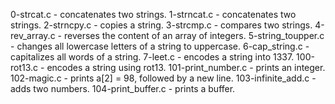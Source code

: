 0-strcat.c - concatenates two strings.
1-strncat.c - concatenates two strings.
2-strncpy.c - copies a string.
3-strcmp.c - compares two strings.
4-rev_array.c - reverses the content of an array of integers.
5-string_toupper.c - changes all lowercase letters of a string to uppercase.
6-cap_string.c - capitalizes all words of a string.
7-leet.c - encodes a string into 1337.
100-rot13.c - encodes a string using rot13.
101-print_number.c - prints an integer.
102-magic.c - prints a[2] = 98, followed by a new line.
103-infinite_add.c - adds two numbers.
104-print_buffer.c - prints a buffer.
